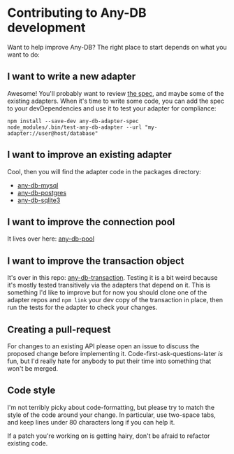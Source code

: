 # Contributing to Any-DB development

Want to help improve Any-DB? The right place to start depends on what you want to do:

## I want to write a new adapter

Awesome! You'll probably want to review [the spec][], and maybe some of the
existing adapters. When it's time to write some code, you can add the spec to
your devDependencies and use it to test your adapter for compliance:

    npm install --save-dev any-db-adapter-spec
    node_modules/.bin/test-any-db-adapter --url "my-adapter://user@host/database"

## I want to improve an existing adapter

Cool, then you will find the adapter code in the packages directory:

- [any-db-mysql](packages/any-db-mysql)
- [any-db-postgres](packages/any-db-postgres)
- [any-db-sqlite3](packages/any-db-sqlite3)

## I want to improve the connection pool

It lives over here: [any-db-pool][]

## I want to improve the transaction object

It's over in this repo: [any-db-transaction][]. Testing it is a bit weird
because it's mostly tested transitively via the adapters that depend on it.
This is something I'd like to improve but for now you should clone one of the
adapter repos and `npm link` your dev copy of the transaction in place, then
run the tests for the adapter to check your changes.

## Creating a pull-request

For changes to an existing API please open an issue to discuss the proposed
change before implementing it. Code-first-ask-questions-later _is_ fun, but I'd
really hate for anybody to put their time into something that won't be merged.

## Code style

I'm not terribly picky about code-formatting, but please try to match the style
of the code around your change. In particular, use two-space tabs, and keep
lines under 80 characters long if you can help it.

If a patch you're working on is getting hairy, don't be afraid to refactor
existing code.

[the spec]: packages/any-db-adapter-spec
[any-db-pool]: packages/any-db-pool
[any-db-transaction]: packages/any-db-transaction

